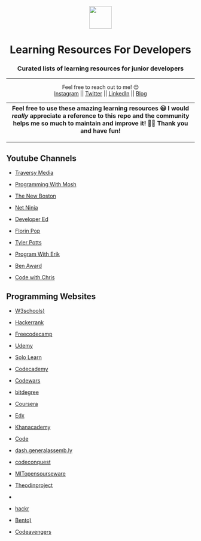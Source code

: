 <div align="center">
  <img height="60" src="https://images.unsplash.com/photo-1434030216411-0b793f4b4173?ixid=MXwxMjA3fDB8MHxwaG90by1wYWdlfHx8fGVufDB8fHw%3D&ixlib=rb-1.2.1&auto=format&fit=crop&w=1350&q=80">
  <h1>Learning Resources For Developers</h1>

  <h3>Curated lists of learning resources for junior developers</h3>

---

Feel free to reach out to me! 😊 <br />
<a href="https://www.instagram.com/amjohnphilip">Instagram</a> || <a href="https://www.twitter.com/amjohnphilip">Twitter</a> || <a href="https://www.linkedin.com/in/amjohnphilip">LinkedIn</a> || <a href="http://portfolio-blogsite.netlify.app/">Blog</a>
</div>

| Feel free to use these amazing learning resources 😃  I would _really_ appreciate a reference to this repo and the community helps me so much to maintain and improve it! 💪🏼 Thank you and have fun!   |
|---|


---










<h2>Youtube Channels</h2>


 - [Traversy Media ](https://www.youtube.com/channel/UC29ju8bIPH5as8OGnQzwJyA)
  

 - [Programming With Mosh](https://www.youtube.com/user/programmingwithmosh)
  

 - [The New Boston](https://www.youtube.com/user/thenewboston)
  

 - [Net Ninja](https://www.youtube.com/channel/UCW5YeuERMmlnqo4oq8vwUpg)
  

 - [Developer Ed](https://www.youtube.com/channel/UClb90NQQcskPUGDIXsQEz5Q)


 - [Florin Pop](https://www.youtube.com/channel/UCeU-1X402kT-JlLdAitxSMA)
  
  
- [Tyler Potts](https://www.youtube.com/channel/UCBBGM84ZOs7z5jpTQAaZ_Hg)
  

- [Program With Erik](https://www.youtube.com/channel/UCshZ3rdoCLjDYuTR_RBubzw)


- [Ben Award](https://www.youtube.com/user/99baddawg)


- [Code with Chris](https://www.youtube.com/channel/UCshZ3rdoCLjDYuTR_RBubzw)





<h2>Programming Websites</h2>


- [W3schools)](https://www.w3schools.com)

 - [Hackerrank ](https://www.hackerrank.com)
  

 - [Freecodecamp](https://www.freecodecamp.org)
  

 - [ Udemy ](https://www.udemy.com)
  

 - [Solo Learn](https://www.sololearn.com)
  

 - [Codecademy](https://www.codecademy.com)


 - [Codewars](https://www.codewars.com)
  
  
- [bitdegree ](https://www.bitdegree.org)
  

- [Coursera ](https://www.coursera.org)


- [Edx](https://www.edx.org)


- [Khanacademy](https://www.khanacademy.org/)



 - [Code](https://code.org)


 - [dash.generalassemb.ly](https://dash.generalassemb.ly)
  
  
- [codeconquest](https://www.codeconquest.com)
  

- [MITopensourseware](https://ocw.mit.edu)


- [Theodinproject](https://www.theodinproject.com)
- 

- [hackr](https://hackr.io)
  

- [Bento)](https://bento.io)


- [Codeavengers](https://www.codeavengers.com)








